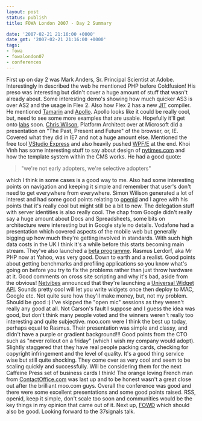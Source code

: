 ```yaml
---
layout: post
status: publish
title: FOWA London 2007 - Day 2 Summary

date: '2007-02-21 21:16:00 +0000'
date_gmt: '2007-02-21 21:16:00 +0000'
tags:
- fowa
- fowalondon07
- conferences
---
```

First up on day 2 was Mark Anders, Sr. Principal Scientist at Adobe. Interestingly in described the web he mentioned PHP before Coldfusion! His preso was interesting but didn't cover a huge amount of stuff that wasn't already about. Some interesting demo's showing how much quicker AS3 is over AS2 and the usage in Flex 2. Also how Flex 2 has a new <a href="http://en.wikipedia.org/wiki/Just-in-time_compilation">JIT</a> compiler. He mentioned <a href="http://www.mozilla.org/projects/tamarin/">Tamarin</a> and <a href="http://www.adobe.com/go/apollo">Apollo</a>. Apollo looks like it could be really cool, but, need to see some more examples that are usable. Hopefully it'll get onto <a href="http://labs.adobe.com">labs</a> soon.
<a href="http://blogs.msdn.com/cwilso/">Chris Wilson</a>, Platform Architect over at Microsoft did a presentation on "The Past, Present and Future" of the browser, or, IE. Covered what they did in IE7 and not a huge amount else. Mentioned the free tool <a href="http://msdn.microsoft.com/vstudio/express/">VStudio Express</a> and also heavily pushed <a href="http://msdn2.microsoft.com/en-us/asp.net/bb187358.aspx">WPF/E</a> at the end.
Khoi Vinh has some interesting stuff to say about design of <a href="http://www.nytimes.com">nytimes.com</a> and how the template system within the CMS works. He had a good quote:
<blockquote><p>"we're not early adopters, we're selective adopters"</blockquote>
which I think in some cases is a good way to me. Also had some interesting points on navigation and keeping it simple and remember that user's don't need to get everywhere from everywhere.
Simon Wilison generated a lot of interest and had some good points relating to <a href="http://openid.net">openid</a> and I agree with his points that it's really cool but might still be a bit to new. The delegation stuff with server identities is also really cool.
The chap from Google didn't really say a huge amount about Docs and Spreadsheets, some bits on architecture were interesting but in Google style no details.
Vodafone had a presentation which covered aspects of the mobile web but generally bigging up how much they're getting involved in standards. With such high data costs in the UK I think it's a while before this starts becoming main stream. They've also launched a <a href="www.vodafonebetavine.net
">beta programme</a>.
Rasmus Lerdorf, aka Mr PHP now at Yahoo, was very good. Down to earth and a realist. Good points about getting benchmarks and profiling applications so you know what's going on before you try to fix the problems rather than just throw hardware at it. Good comments on cross site scripting and why it's bad, aside from the obvious!
<a href="http://www.netvibes.com">Netvibes</a> announced that they're launching a <a href="http://eco.netvibes.com/uwa/">Universal Widget API</a>. Sounds pretty cool will let you write widgets once then deploy to MAC, Google etc. Not quite sure how they'll make money, but, not my problem. Should be good :)
I've skipped the "open mic" sessions as they weren't really any good at all. Not Carson's fault I suppose and I guess the idea was good, but don't think many people voted and the winners weren't really too interesting and quite subjective.
moo.com were I think the best up today, perhaps equal to Rasmus. Their presentation was simple and classy, and didn't have a purple or gradient background!!! Good points from the CTO such as "never rollout on a friday" (which I wish my company would adopt). Slightly staggered that they have real people packing cards, checking for copyright infringement and the level of quality. It's a good thing service wise but still quite shocking. They come over as very cool and seem to be scaling quickly and successfully. Will be considering them for the next Caffeine Press set of business cards I think!
The orange loving French man from <a href="http://www.contactoffice.com/">ContactOffice.com</a> was last up and to be honest wasn't a great close out after the brilliant moo.com guys.
Overall the conference was good and there were some excellent presentations and some good points raised. RSS, openid, keep it simple, don't scale too soon and communities would be the key things in my opinion that came out of it.
Next up, <a href="http://www.futureofwebdesign.com/">FOWD</a> which should also be good. Looking forward to the 37signals talk.
